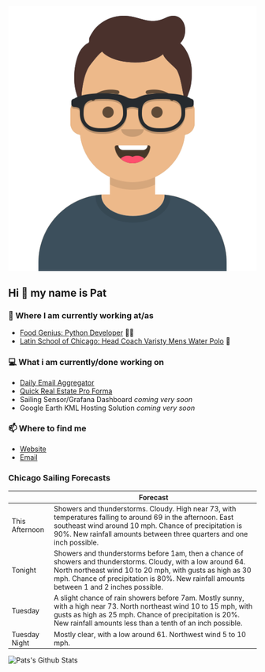 [![Social banner for p-j-falconer](https://raw.githubusercontent.com/P-J-FALCONER/P-J-FALCONER/master/assets/avataaars.svg)](https://patfalconer.com/)
## Hi :wave: my name is Pat

### 💼 Where I am currently working at/as
- [Food Genius: Python Developer](https://getfoodgenius.com/) 🍔🐍
- [Latin School of Chicago: Head Coach Varisty Mens Water Polo](https://www.latinschool.org/) 🤽


### 💻 What i am currently/done working on
 - [Daily Email Aggregator](https://github.com/P-J-FALCONER/dott_daily_mail)
 - [Quick Real Estate Pro Forma](https://github.com/P-J-FALCONER/henry)
 - Sailing Sensor/Grafana Dashboard *coming very soon*
 - Google Earth KML Hosting Solution *coming very soon*

### 📫 Where to find me
 - [Website](https://patfalconer.com/)
 - [Email](mailto:patrick.j.falconer@gmail.com)


### Chicago Sailing Forecasts
|   | Forecast  |
|---|---|
| This Afternoon | Showers and thunderstorms. Cloudy. High near 73, with temperatures falling to around 69 in the afternoon. East southeast wind around 10 mph. Chance of precipitation is 90%. New rainfall amounts between three quarters and one inch possible. |
| Tonight | Showers and thunderstorms before 1am, then a chance of showers and thunderstorms. Cloudy, with a low around 64. North northeast wind 10 to 20 mph, with gusts as high as 30 mph. Chance of precipitation is 80%. New rainfall amounts between 1 and 2 inches possible. |
| Tuesday | A slight chance of rain showers before 7am. Mostly sunny, with a high near 73. North northeast wind 10 to 15 mph, with gusts as high as 25 mph. Chance of precipitation is 20%. New rainfall amounts less than a tenth of an inch possible. |
| Tuesday Night | Mostly clear, with a low around 61. Northwest wind 5 to 10 mph. |

![Pats's Github Stats](https://github-readme-stats.vercel.app/api?username=p-j-falconer&show_icons=true&theme=radical)
